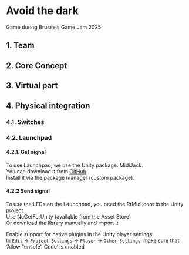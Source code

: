 # Avoid the dark
Game during Brussels Game Jam 2025

## 1. Team

## 2. Core Concept

## 3. Virtual part

## 4. Physical integration
### 4.1. Switches


### 4.2. Launchpad
#### 4.2.1. Get signal
To use Launchpad, we use the Unity package: MidiJack.\
You can download it from [GitHub](https://github.com/keijiro/MidiJack?tab=readme-ov-file).\
Install it via the package manager (custom package).

#### 4.2.2 Send signal
To use the LEDs on the Launchpad, you need the RtMidi.core in the Unity project.\
Use NuGetForUnity (available from the Asset Store)\
Or download the library manually and import it

Enable support for native plugins in the Unity player settings\
    In `Edit` → `Project Settings` → `Player` → `Other Settings`, make sure that ‘Allow “unsafe” Code’ is enabled
